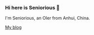 ### Hi here is Seniorious 👋

I'm Seniorious, an OIer from Anhui, China.

[My blog](https://blog.seniorious.cc)
